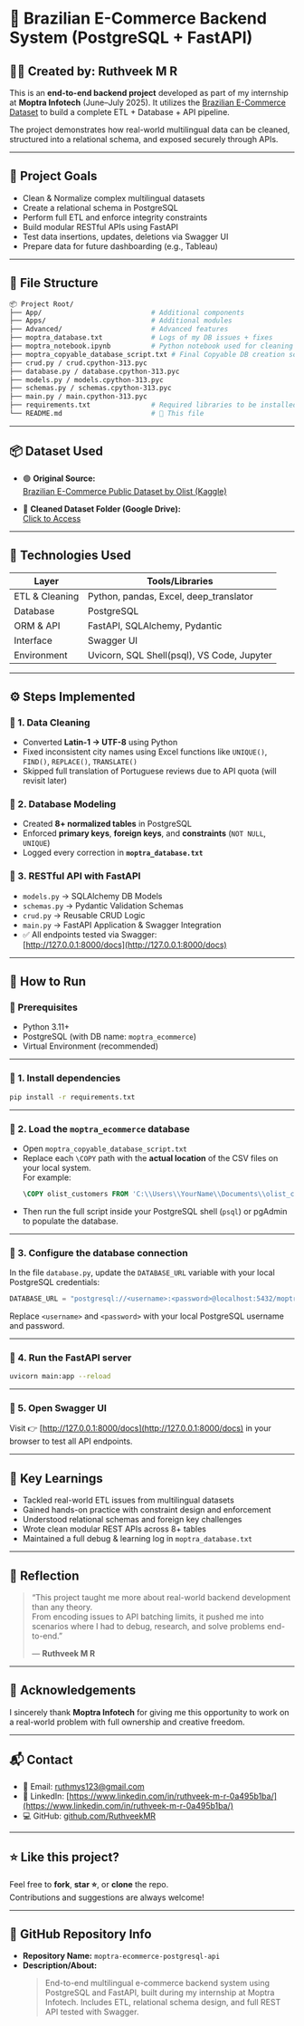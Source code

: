 # 🛒 Brazilian E-Commerce Backend System (PostgreSQL + FastAPI)

## 👨‍💻 Created by: Ruthveek M R

This is an **end-to-end backend project** developed as part of my internship at **Moptra Infotech** (June–July 2025). It utilizes the [Brazilian E-Commerce Dataset](https://www.kaggle.com/datasets/olistbr/brazilian-ecommerce/data) to build a complete ETL + Database + API pipeline.

The project demonstrates how real-world multilingual data can be cleaned, structured into a relational schema, and exposed securely through APIs.

---

## 🚀 Project Goals

- Clean & Normalize complex multilingual datasets
- Create a relational schema in PostgreSQL
- Perform full ETL and enforce integrity constraints
- Build modular RESTful APIs using FastAPI
- Test data insertions, updates, deletions via Swagger UI
- Prepare data for future dashboarding (e.g., Tableau)

---

## 📁 File Structure

```bash
📦 Project Root/
├── App/                           # Additional components
├── Apps/                          # Additional modules
├── Advanced/                      # Advanced features
├── moptra_database.txt            # Logs of my DB issues + fixes
├── moptra_notebook.ipynb          # Python notebook used for cleaning
├── moptra_copyable_database_script.txt # Final Copyable DB creation script
├── crud.py / crud.cpython-313.pyc
├── database.py / database.cpython-313.pyc
├── models.py / models.cpython-313.pyc
├── schemas.py / schemas.cpython-313.pyc
├── main.py / main.cpython-313.pyc
├── requirements.txt               # Required libraries to be installed
└── README.md                      # 📄 This file
```

---
## 📦 Dataset Used

- 🟢 **Original Source:**  
  [Brazilian E-Commerce Public Dataset by Olist (Kaggle)](https://www.kaggle.com/datasets/olistbr/brazilian-ecommerce/data)

- 🧼 **Cleaned Dataset Folder (Google Drive):**  
  [Click to Access](https://drive.google.com/drive/folders/1eSFTg8MJwj-mSJb2_WmrcsmOd76oM6_f?usp=drive_link)

---

## 🔧 Technologies Used

| Layer            | Tools/Libraries                                |
|------------------|------------------------------------------------|
| ETL & Cleaning   | Python, pandas, Excel, deep_translator         |
| Database         | PostgreSQL                                     |
| ORM & API        | FastAPI, SQLAlchemy, Pydantic                  |
| Interface        | Swagger UI                                     |
| Environment      | Uvicorn, SQL Shell(psql), VS Code, Jupyter     |

---

## ⚙️ Steps Implemented

### 🔹 1. Data Cleaning

- Converted **Latin-1 → UTF-8** using Python  
- Fixed inconsistent city names using Excel functions like `UNIQUE()`, `FIND()`, `REPLACE()`, `TRANSLATE()`  
- Skipped full translation of Portuguese reviews due to API quota (will revisit later)

### 🔹 2. Database Modeling

- Created **8+ normalized tables** in PostgreSQL  
- Enforced **primary keys**, **foreign keys**, and **constraints** (`NOT NULL`, `UNIQUE`)  
- Logged every correction in **`moptra_database.txt`**

### 🔹 3. RESTful API with FastAPI

- `models.py` → SQLAlchemy DB Models  
- `schemas.py` → Pydantic Validation Schemas  
- `crud.py` → Reusable CRUD Logic  
- `main.py` → FastAPI Application & Swagger Integration  
- ✅ All endpoints tested via Swagger:  
  [http://127.0.0.1:8000/docs](http://127.0.0.1:8000/docs)

---

## 🧪 How to Run

### 🔸 Prerequisites
- Python 3.11+  
- PostgreSQL (with DB name: `moptra_ecommerce`)  
- Virtual Environment (recommended)

---

### 🔸 1. Install dependencies

```bash
pip install -r requirements.txt
```

---

### 🔸 2. Load the `moptra_ecommerce` database

- Open `moptra_copyable_database_script.txt`  
- Replace each `\COPY` path with the **actual location** of the CSV files on your local system.  
  For example:  
  ```sql
  \COPY olist_customers FROM 'C:\\Users\\YourName\\Documents\\olist_customers_dataset.csv' DELIMITER ',' CSV HEADER;
  ```
- Then run the full script inside your PostgreSQL shell (`psql`) or pgAdmin to populate the database.

---

### 🔸 3. Configure the database connection

In the file `database.py`, update the `DATABASE_URL` variable with your local PostgreSQL credentials:

```python
DATABASE_URL = "postgresql://<username>:<password>@localhost:5432/moptra_ecommerce"
```

Replace `<username>` and `<password>` with your local PostgreSQL username and password.

---

### 🔸 4. Run the FastAPI server

```bash
uvicorn main:app --reload
```

---

### 🔸 5. Open Swagger UI

Visit 👉 [http://127.0.0.1:8000/docs](http://127.0.0.1:8000/docs) in your browser to test all API endpoints.

---

## 📌 Key Learnings
- Tackled real-world ETL issues from multilingual datasets  
- Gained hands-on practice with constraint design and enforcement  
- Understood relational schemas and foreign key challenges  
- Wrote clean modular REST APIs across 8+ tables  
- Maintained a full debug & learning log in `moptra_database.txt`  

---

## 🧠 Reflection
> “This project taught me more about real-world backend development than any theory.  
> From encoding issues to API batching limits, it pushed me into scenarios where I had to debug, research, and solve problems end-to-end.”  
>  
> — **Ruthveek M R**

---

## 🙏 Acknowledgements
I sincerely thank **Moptra Infotech** for giving me this opportunity to work on a real-world problem with full ownership and creative freedom.

---

## 📬 Contact
- 📧 Email: [ruthmys123@gmail.com](mailto:ruthmys123@gmail.com)  
- 🔗 LinkedIn: [https://www.linkedin.com/in/ruthveek-m-r-0a495b1ba/](https://www.linkedin.com/in/ruthveek-m-r-0a495b1ba/)  
- 💻 GitHub: [github.com/RuthveekMR](https://github.com/RuthveekMR)

---

## ⭐ Like this project?
Feel free to **fork**, **star ⭐**, or **clone** the repo.  
Contributions and suggestions are always welcome!

---

## 📌 GitHub Repository Info
- **Repository Name:** `moptra-ecommerce-postgresql-api`
- **Description/About:**  
  > End-to-end multilingual e-commerce backend system using PostgreSQL and FastAPI, built during my internship at Moptra Infotech. Includes ETL, relational schema design, and full REST API tested with Swagger.

